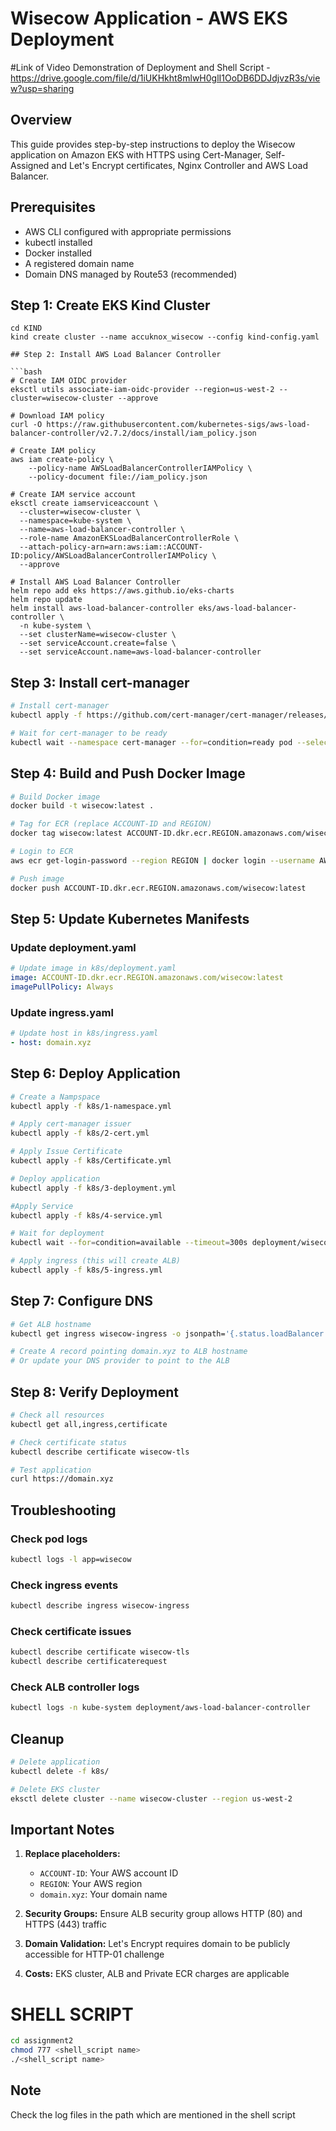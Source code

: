# Wisecow Application - AWS EKS Deployment 

#Link of Video Demonstration of Deployment and Shell Script -
https://drive.google.com/file/d/1iUKHkht8mlwH0glI1OoDB6DDJdjvzR3s/view?usp=sharing

## Overview
This guide provides step-by-step instructions to deploy the Wisecow application on Amazon EKS with HTTPS using Cert-Manager, Self- Assigned and Let's Encrypt certificates, Nginx Controller and AWS Load Balancer.

## Prerequisites
- AWS CLI configured with appropriate permissions
- kubectl installed
- Docker installed
- A registered domain name 
- Domain DNS managed by Route53 (recommended)

## Step 1: Create EKS Kind Cluster
```
cd KIND
kind create cluster --name accuknox_wisecow --config kind-config.yaml

## Step 2: Install AWS Load Balancer Controller

```bash
# Create IAM OIDC provider
eksctl utils associate-iam-oidc-provider --region=us-west-2 --cluster=wisecow-cluster --approve

# Download IAM policy
curl -O https://raw.githubusercontent.com/kubernetes-sigs/aws-load-balancer-controller/v2.7.2/docs/install/iam_policy.json

# Create IAM policy
aws iam create-policy \
    --policy-name AWSLoadBalancerControllerIAMPolicy \
    --policy-document file://iam_policy.json

# Create IAM service account
eksctl create iamserviceaccount \
  --cluster=wisecow-cluster \
  --namespace=kube-system \
  --name=aws-load-balancer-controller \
  --role-name AmazonEKSLoadBalancerControllerRole \
  --attach-policy-arn=arn:aws:iam::ACCOUNT-ID:policy/AWSLoadBalancerControllerIAMPolicy \
  --approve

# Install AWS Load Balancer Controller
helm repo add eks https://aws.github.io/eks-charts
helm repo update
helm install aws-load-balancer-controller eks/aws-load-balancer-controller \
  -n kube-system \
  --set clusterName=wisecow-cluster \
  --set serviceAccount.create=false \
  --set serviceAccount.name=aws-load-balancer-controller
```

## Step 3: Install cert-manager

```bash
# Install cert-manager
kubectl apply -f https://github.com/cert-manager/cert-manager/releases/download/v1.13.0/cert-manager.yaml

# Wait for cert-manager to be ready
kubectl wait --namespace cert-manager --for=condition=ready pod --selector=app=cert-manager --timeout=90s
```

## Step 4: Build and Push Docker Image

```bash
# Build Docker image
docker build -t wisecow:latest .

# Tag for ECR (replace ACCOUNT-ID and REGION)
docker tag wisecow:latest ACCOUNT-ID.dkr.ecr.REGION.amazonaws.com/wisecow:latest

# Login to ECR
aws ecr get-login-password --region REGION | docker login --username AWS --password-stdin ACCOUNT-ID.dkr.ecr.REGION.amazonaws.com

# Push image
docker push ACCOUNT-ID.dkr.ecr.REGION.amazonaws.com/wisecow:latest
```

## Step 5: Update Kubernetes Manifests

### Update deployment.yaml
```yaml
# Update image in k8s/deployment.yaml
image: ACCOUNT-ID.dkr.ecr.REGION.amazonaws.com/wisecow:latest
imagePullPolicy: Always
```


### Update ingress.yaml
```yaml
# Update host in k8s/ingress.yaml
- host: domain.xyz
```

## Step 6: Deploy Application

```bash
# Create a Nampspace
kubectl apply -f k8s/1-namespace.yml

# Apply cert-manager issuer
kubectl apply -f k8s/2-cert.yml

# Apply Issue Certificate
kubectl apply -f k8s/Certificate.yml

# Deploy application
kubectl apply -f k8s/3-deployment.yml

#Apply Service
kubectl apply -f k8s/4-service.yml

# Wait for deployment
kubectl wait --for=condition=available --timeout=300s deployment/wisecow-deployment

# Apply ingress (this will create ALB)
kubectl apply -f k8s/5-ingress.yml
```

## Step 7: Configure DNS

```bash
# Get ALB hostname
kubectl get ingress wisecow-ingress -o jsonpath='{.status.loadBalancer.ingress[0].hostname}'

# Create A record pointing domain.xyz to ALB hostname
# Or update your DNS provider to point to the ALB
```

## Step 8: Verify Deployment

```bash
# Check all resources
kubectl get all,ingress,certificate

# Check certificate status
kubectl describe certificate wisecow-tls

# Test application
curl https://domain.xyz
```

## Troubleshooting

### Check pod logs
```bash
kubectl logs -l app=wisecow
```

### Check ingress events
```bash
kubectl describe ingress wisecow-ingress
```

### Check certificate issues
```bash
kubectl describe certificate wisecow-tls
kubectl describe certificaterequest
```

### Check ALB controller logs
```bash
kubectl logs -n kube-system deployment/aws-load-balancer-controller
```

## Cleanup

```bash
# Delete application
kubectl delete -f k8s/

# Delete EKS cluster
eksctl delete cluster --name wisecow-cluster --region us-west-2
```

## Important Notes

1. **Replace placeholders:**
   - `ACCOUNT-ID`: Your AWS account ID
   - `REGION`: Your AWS region
   - `domain.xyz`: Your domain name

2. **Security Groups:** Ensure ALB security group allows HTTP (80) and HTTPS (443) traffic

3. **Domain Validation:** Let's Encrypt requires domain to be publicly accessible for HTTP-01 challenge

4. **Costs:** EKS cluster, ALB and Private ECR charges are applicable

# SHELL SCRIPT 

```bash
cd assignment2
chmod 777 <shell_script name>
./<shell_script name>
```

## Note

Check the log files in the path which are mentioned in the shell script
